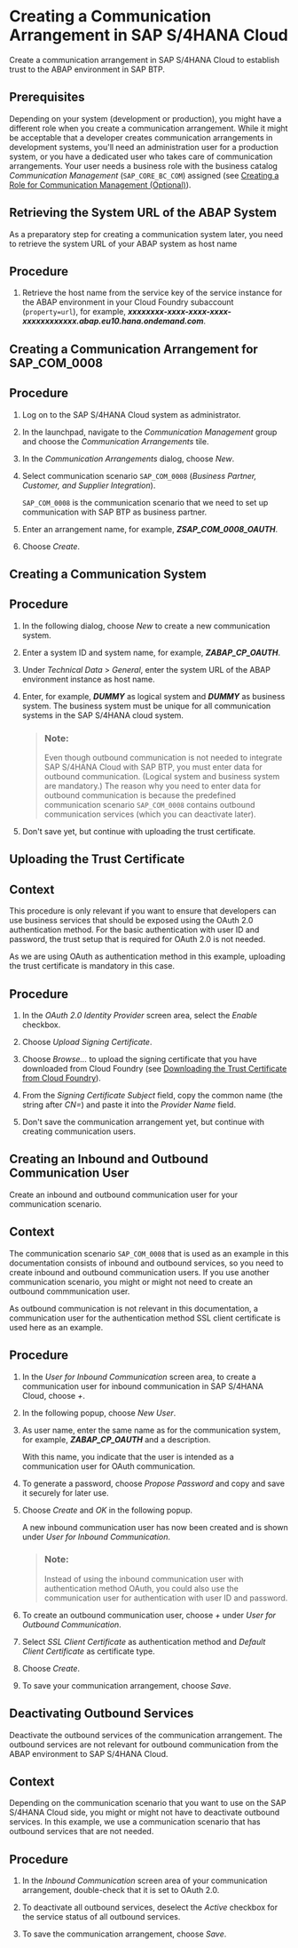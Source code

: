 <!-- loio889fbe37b7b344deabfbdc78ab16e544 -->

# Creating a Communication Arrangement in SAP S/4HANA Cloud

Create a communication arrangement in SAP S/4HANA Cloud to establish trust to the ABAP environment in SAP BTP.



<a name="loio889fbe37b7b344deabfbdc78ab16e544__prereq_iwj_1sr_r2b"/>

## Prerequisites

Depending on your system \(development or production\), you might have a different role when you create a communication arrangement. While it might be acceptable that a developer creates communication arrangements in development systems, you'll need an administration user for a production system, or you have a dedicated user who takes care of communication arrangements. Your user needs a business role with the business catalog *Communication Management* \(`SAP_CORE_BC_COM`\) assigned \(see [Creating a Role for Communication Management \(Optional\)](Creating_a_Role_for_Communication_Management_(Optional)_45e1f2f.md)\).

 <a name="task_wzf_1sn_zhb"/>

<!-- task\_wzf\_1sn\_zhb -->

## Retrieving the System URL of the ABAP System

As a preparatory step for creating a communication system later, you need to retrieve the system URL of your ABAP system as host name



<a name="task_wzf_1sn_zhb__steps-unordered_rng_2sn_zhb"/>

## Procedure

1.  Retrieve the host name from the service key of the service instance for the ABAP environment in your Cloud Foundry subaccount \(`property=url`\)​, for example, ***xxxxxxxx-xxxx-xxxx-xxxx-xxxxxxxxxxxx.abap.eu10.hana.ondemand.com***.


 <a name="loio157a12b9f6b9496da9f2fdd52fb30b75"/>

<!-- loio157a12b9f6b9496da9f2fdd52fb30b75 -->

## Creating a Communication Arrangement for SAP\_COM\_0008​



<a name="loio157a12b9f6b9496da9f2fdd52fb30b75__steps_rdt_hsn_zhb"/>

## Procedure

1.  Log on to the SAP S/4HANA Cloud system as administrator.

2.  In the launchpad, navigate to the *Communication Management* group and choose the *Communication Arrangements* tile.

3.  In the *Communication Arrangements* dialog, choose *New*.

4.  Select communication scenario `SAP_COM_0008` \(*Business Partner, Customer, and Supplier Integration*\).

    `SAP_COM_0008` is the communication scenario that we need to set up communication with SAP BTP as business partner.

5.  Enter an arrangement name, for example, ***ZSAP\_COM\_0008\_OAUTH***.

6.  Choose *Create*.


 <a name="loiof2a8b85de4564b0d811522ac1673b34d"/>

<!-- loiof2a8b85de4564b0d811522ac1673b34d -->

## Creating a Communication System



<a name="loiof2a8b85de4564b0d811522ac1673b34d__steps_p1g_jsn_zhb"/>

## Procedure

1.  In the following dialog, choose *New* to create a new communication system.

2.  Enter a system ID and system name, for example, ***ZABAP\_CP\_OAUTH***.

3.  Under *Technical Data* \> *General*, enter the system URL of the ABAP environment instance as host name.

4.  Enter, for example, ***DUMMY*** as logical system and ***DUMMY*** as business system. The business system must be unique for all communication systems in the SAP S/4HANA cloud system.

    > ### Note:  
    > Even though outbound communication is not needed to integrate SAP S/4HANA Cloud with SAP BTP, you must enter data for outbound communication. \(Logical system and business system are mandatory.\) The reason why you need to enter data for outbound communication is because the predefined communication scenario `SAP_COM_0008` contains outbound communication services \(which you can deactivate later\).

5.  Don't save yet, but continue with uploading the trust certificate.


 <a name="loio362302e59e0940adb25390764a8661ed"/>

<!-- loio362302e59e0940adb25390764a8661ed -->

## Uploading the Trust Certificate​



<a name="loio362302e59e0940adb25390764a8661ed__context_e4z_cfp_v2b"/>

## Context

This procedure is only relevant if you want to ensure that developers can use business services that should be exposed using the OAuth 2.0 authentication method. For the basic authentication with user ID and password, the trust setup that is required for OAuth 2.0 is not needed.

As we are using OAuth as authentication method in this example, uploading the trust certificate is mandatory in this case.



<a name="loio362302e59e0940adb25390764a8661ed__steps_zbd_lsn_zhb"/>

## Procedure

1.  In the *OAuth 2.0 Identity Provider* screen area, select the *Enable* checkbox.

2.  Choose *Upload Signing Certificate*.

3.  Choose *Browse...* to upload the signing certificate that you have downloaded from Cloud Foundry \(see [Downloading the Trust Certificate from Cloud Foundry](Downloading_the_Trust_Certificate_from_Cloud_Foundry_dbb7d4d.md)\).

4.  From the *Signing Certificate Subject* field, copy the common name \(the string after *CN=*\) and paste it into the *Provider Name* field.

5.  Don't save the communication arrangement yet, but continue with creating communication users.


 <a name="loio6734978c17c94c089796148b3e8c1b7b"/>

<!-- loio6734978c17c94c089796148b3e8c1b7b -->

## Creating an Inbound and Outbound Communication User

Create an inbound and outbound communication user for your communication scenario.



<a name="loio6734978c17c94c089796148b3e8c1b7b__context_xsh_fgp_v2b"/>

## Context

The communication scenario `SAP_COM_0008` that is used as an example in this documentation consists of inbound and outbound services, so you need to create inbound and outbound communication users. If you use another communication scenario, you might or might not need to create an outbound commmunication user.

As outbound communication is not relevant in this documentation, a communication user for the authentication method SSL client certificate is used here as an example.



<a name="loio6734978c17c94c089796148b3e8c1b7b__steps_tnr_msn_zhb"/>

## Procedure

1.  In the *User for Inbound Communication* screen area, to create a communication user for inbound communication in SAP S/4HANA Cloud, choose *+*.

2.  In the following popup, choose *New User*.

3.  As user name, enter the same name as for the communication system, for example, ***ZABAP\_CP\_OAUTH*** and a description.

    With this name, you indicate that the user is intended as a communication user for OAuth communication.

4.  To generate a password, choose *Propose Password* and copy and save it securely for later use.

5.  Choose *Create* and *OK* in the following popup.

    A new inbound communication user has now been created and is shown under *User for Inbound Communication*.

    > ### Note:  
    > Instead of using the inbound communication user with authentication method OAuth, you could also use the communication user for authentication with user ID and password.

6.  To create an outbound communication user, choose *+* under *User for Outbound Communication*.

7.  Select *SSL Client Certificate* as authentication method and *Default Client Certificate* as certificate type.

8.  Choose *Create*.

9.  To save your communication arrangement, choose *Save*.


 <a name="loio4e31cbbae8224ab0b36fbb3c40da2754"/>

<!-- loio4e31cbbae8224ab0b36fbb3c40da2754 -->

## Deactivating Outbound Services

Deactivate the outbound services of the communication arrangement. The outbound services are not relevant for outbound communication from the ABAP environment to SAP S/4HANA Cloud.



<a name="loio4e31cbbae8224ab0b36fbb3c40da2754__context_upy_ncj_w2b"/>

## Context

Depending on the communication scenario that you want to use on the SAP S/4HANA Cloud side, you might or might not have to deactivate outbound services. In this example, we use a communication scenario that has outbound services that are not needed.



<a name="loio4e31cbbae8224ab0b36fbb3c40da2754__steps_nzm_nsn_zhb"/>

## Procedure

1.  In the *Inbound Communication* screen area of your communication arrangement, double-check that it is set to OAuth 2.0.

2.  To deactivate all outbound services, deselect the *Active* checkbox for the service status of all outbound services.

3.  To save the communication arrangement, choose *Save*.



